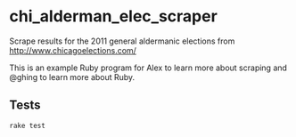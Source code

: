 # chi_alderman_elec_scraper

Scrape results for the 2011 general aldermanic elections from http://www.chicagoelections.com/

This is an example Ruby program for Alex to learn more about scraping and @ghing to learn more about Ruby.

## Tests

```
rake test
```
